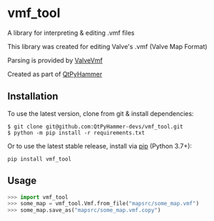 # vmf_tool
A library for interpreting & editing .vmf files

This library was created for editing Valve's .vmf (Valve Map Format)

Parsing is provided by [ValveVmf](https://github.com/QtPyHammer-devs/ValveVMF)

Created as part of [QtPyHammer](https://github.com/QtPyHammer-devs/QtPyHammer)

## Installation
To use the latest version, clone from git & install dependencies:
```
$ git clone git@github.com:QtPyHammer-devs/vmf_tool.git
$ python -m pip install -r requirements.txt
```

Or to use the latest stable release, install via [pip](https://pypi.org/project/vmf-tool/) (Python 3.7+):
```
pip install vmf_tool
```

## Usage
```python
>>> import vmf_tool
>>> some_map = vmf_tool.Vmf.from_file("mapsrc/some_map.vmf")
>>> some_map.save_as("mapsrc/some_map.vmf.copy")
```
<!--
>>> mins = (-256,) * 3
>>> maxs = (256,) * 3
>>> some_map.brushes.append(vmf_tool.Brush.from_bounds(mins, maxs))
>>> some_map.save()
```
-->
